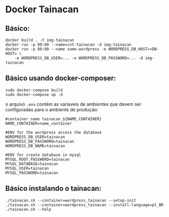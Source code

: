 # Docker Tainacan 

## Básico:

```
docker build . -t img-tainacan
docker run -p 80:80 --name=cnt-tainacan -d img-tainacan
docker run -p 80:80 --name some-wordpress -e WORDPRESS_DB_HOST=<DB-HOST> \
    -e WORDPRESS_DB_USER=... -e WORDPRESS_DB_PASSWORD=... -d img-tainacan
```

## Básico usando docker-composer:
```
sudo docker-compose build
sudo docker-compose up -d
```

o arquivo `.env` contém as variaveis de ambientes que devem ser configuradas para o ambiente de produção:
```Shell
#container name tainacan_${NAME_CONTAINER}
NAME_CONTAINER=name_container

#ENV for the wordpress access the database
WORDPRESS_DB_USER=tainacan
WORDPRESS_DB_PASSWORD=tainacan
WORDPRESS_DB_NAME=tainacan

#ENV for create database in mysql
MYSQL_ROOT_PASSWORD=tainacan
MYSQL_DATABASE=tainacan
MYSQL_USER=tainacan
MYSQL_PASSWORD=tainacan
```

## Básico instalando o tainacan:
```
./tainacan.sh --container=wordpress_tainacan --setup-init
./tainacan.sh --container=wordpress_tainacan --install-language=pt_BR
./tainacan.sh --help
```
